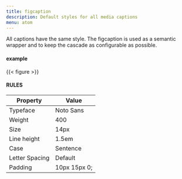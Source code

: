 ```yaml
---
title: figcaption
description: Default styles for all media captions
menu: atom
---
```


All captions have the same style. The figcaption is used as a semantic wrapper and to keep the cascade as configurable as possible.

#### example
{{< figure >}}

#### RULES 

Property | Value
--- | ---
Typeface | Noto Sans
Weight | 400
Size | 14px
Line height | 1.5em
Case | Sentence
Letter Spacing | Default
Padding | 10px 15px 0;

